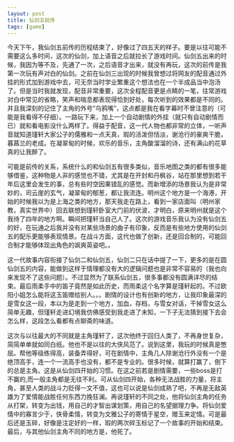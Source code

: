 ```yaml
---
layout: post
title: 仙剑五前传
tags: [game]
---
```

今天下午，我仙剑五前传的历程结束了，好像过了四五天的样子。要是以往可能不需要这么多时间，这次的仙剑，加上语音之后就拉长了游戏时间。仙剑五出来的时候，我因为等不及，先通了一次，之后语音才出来，就没有再玩，这次的前传是我第一次玩有声对白的仙剑。之前在仙剑三出现的时候我曾想过将网友的配音通过外挂的形式加到游戏中去，可无奈当时学业繁重这个想法也在一个半成品当中泡汤了。但是当时我就发现，配音非常重要，这次全程配音更是点睛的一笔，往常游戏对白中常见的省略，笑声和喘息都表现得恰到好处，每次听到的效果都是不同的。并且我深刻的记住了主角的外号“乌鸦嘴”，这点都是我在看字幕时不曾注意的（可能是我看得不仔细）。一路玩下来，加上一个自动剧情的外挂（就只有自动剧情而已）就和看电影没什么两样了。得益于配音，这一代人物也都非常的立体，一听声音就知道瑾轩大家公子的儒雅和一点天真，瑕的活泼但恬淡，谢沧行的豪爽干脆，暮菖兰的老成。在凝翠甸的时候，欢乐的音乐，主角酸溜溜的诗，还有满山的花草真的让我醉了。

可能是前传的关系，系统什么的和仙剑五有很多类似，音乐地图之类的都有很多能够借鉴，这种物是人非的感觉也不错，尤其是在开封和丹枫谷，站在那里想到若干年后这里会发生的事，总有些时空因果错乱的感觉。而新增添的场景我认为是非常妙的，司云崖的玄气，凝翠甸的郁葱，都让我流连。明州这个地方是一个海港，开始的时候我以为是上海之类的地方，那天我走在路上，看到一家店面叫（明州家教，真实世界中）回去联想到瑾轩卧室大门前的伏波，才明白，原来明州就是这个我待了四年的地方啊。瞬间把瑾轩当自己人了。这次的游戏音乐我认为没有仙剑五的好，在玩通之后我并没有对某些场景的曲子有印象，反而是有些地方使用的仙剑五的配乐更能够表现情景。在战斗方面，这代也做了创新，还是回合制的，可能回合制才能够体现出角色的飒爽英姿吧。。

这一代故事内容衔接了仙剑二和仙剑五，仙剑二只在话中提了一下，更多的是在圆仙剑五的内容，能做到这样于情理都没有大的逻辑问题也是非常不容易的（我也向来发现不了这些问题）。不过显然为了联系仙剑五，很多事都没有圆满详尽的结束。最后雨柔手中的笛子竟然是如此历史，而雨柔这个名字算是瑾轩起的。不过欧阳小姐怎么能将这玉笛赠给别人。。。剧情的设计也有创新的地方，让我印象最深的是雪女这一段，本以为是走到一个地方，加血，存档，与雪女对话，干掉雪女这么简单无趣，但瑾轩走进幻境我仿佛感受到我走进了未知，一下子无法猜到接下去会怎么样，这段怎么看都有点聊斋的味道。

这次与以往最大的不同就是主角瑾轩了，这次他终于回归人类了，不再身世复杂，简简单单就如同白纸。他也不是以往的大侠风范了。说到这里，我玩的时候真是憋屈。帮他等级练得高，装备弄得好，可在剧情中，主角几人除谢沧行外没有一个是绝顶高手，连一个一流高手也没有，都不是专业的。很多时候，就算打赢了，倒下的总是主角。这是从仙剑四开始的习惯。在这之前若是剧情需要，一些boss是打不赢的,而一般主角都是无往不利。可从仙剑四开始，各种无法战胜的力量，将主角，甚至人类的战斗力贬得一文不值，这也可以说是仙剑成熟了吧，不再是无敌英雄为了爱情能战胜任何东西力挽狂澜。再说瑾轩的不同之处，他将仙剑主角的任务从打架，转变为出钱，用自己的才智出谋划策，用自己的名望据理力争。将仙剑爱情中的寡言少于，侠骨柔情，转变为文雅公子的寄情于星空，赠玉来定情。可是最后还是玉碎，好像是注定好的一样，瑕的两次碎玉标记了一个故事的开始和结束。最后，与其他仙剑主角不同的地方是，他死了。
